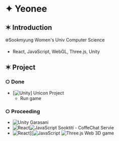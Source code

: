 # ✦ Yeonee

✶ Introduction
------------
❄️Sookmyung Women's Univ Computer Science
* React, JavaScript, WebGL, Three.js, Unity
  
✶ Project
------------
### ○ Done
* [![Unity](https://img.shields.io/badge/Unity-100000?style=for-the-badge&logo=unity&logoColor=white)] Unicon Project
  - Run game 
### ○ Proceeding
* ![Unity](https://img.shields.io/badge/Unity-100000?style=for-the-badge&logo=unity&logoColor=white) Garasani
* ![React](https://img.shields.io/badge/React-20232A?style=for-the-badge&logo=react&logoColor=61DAFB)![JavaScript](https://img.shields.io/badge/JavaScript-F7DF1E?style=for-the-badge&logo=JavaScript&logoColor=white)  Sooktiti - CoffeChat Servie
* ![React](https://img.shields.io/badge/React-20232A?style=for-the-badge&logo=react&logoColor=61DAFB)][![JavaScript](https://img.shields.io/badge/JavaScript-F7DF1E?style=for-the-badge&logo=JavaScript&logoColor=white) ![Three.js](https://img.shields.io/badge/Three.js-0071C5?style=for-the-badge&logo=JavaScript&logoColor=white) Web 3D game 

<!--
**y-eonee/y-eonee** is a ✨ _special_ ✨ repository because its `README.md` (this file) appears on your GitHub profile.

Here are some ideas to get you started:

- 🔭 I’m currently working on ...
- 🌱 I’m currently learning ...
- 👯 I’m looking to collaborate on ...
- 🤔 I’m looking for help with ...
- 💬 Ask me about ...
- 📫 How to reach me: ...
- 😄 Pronouns: ...
- ⚡ Fun fact: ...
-->
